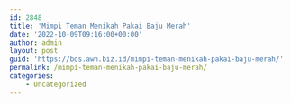 ```yaml
---
id: 2848
title: 'Mimpi Teman Menikah Pakai Baju Merah'
date: '2022-10-09T09:16:00+00:00'
author: admin
layout: post
guid: 'https://bos.awn.biz.id/mimpi-teman-menikah-pakai-baju-merah/'
permalink: /mimpi-teman-menikah-pakai-baju-merah/
categories:
    - Uncategorized
---
```


